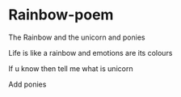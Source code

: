 # Rainbow-poem
The Rainbow and the unicorn and ponies

Life is like a rainbow and emotions are its colours

If u know then tell me what is unicorn

Add ponies
